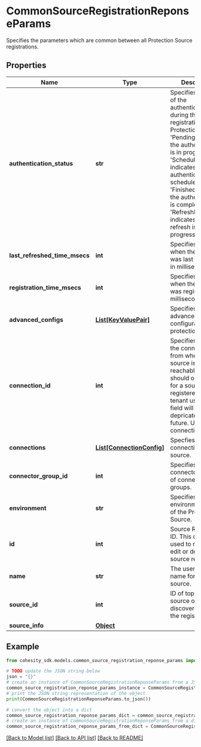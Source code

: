 # CommonSourceRegistrationReponseParams

Specifies the parameters which are common between all Protection Source registrations.

## Properties

Name | Type | Description | Notes
------------ | ------------- | ------------- | -------------
**authentication_status** | **str** | Specifies the status of the authentication during the registration of a Protection Source. &#39;Pending&#39; indicates the authentication is in progress. &#39;Scheduled&#39; indicates the authentication is scheduled. &#39;Finished&#39; indicates the authentication is completed. &#39;RefreshInProgress&#39; indicates the refresh is in progress. | [optional] [readonly] 
**last_refreshed_time_msecs** | **int** | Specifies the time when the source was last refreshed in milliseconds. | [optional] [readonly] 
**registration_time_msecs** | **int** | Specifies the time when the source was registered in milliseconds | [optional] [readonly] 
**advanced_configs** | [**List[KeyValuePair]**](KeyValuePair.md) | Specifies the advanced configuration for a protection source. | [optional] 
**connection_id** | **int** | Specifies the id of the connection from where this source is reachable. This should only be set for a source being registered by a tenant user. This field will be depricated in future. Use connections field. | [optional] 
**connections** | [**List[ConnectionConfig]**](ConnectionConfig.md) | Specfies the list of connections for the source. | [optional] 
**connector_group_id** | **int** | Specifies the connector group id of connector groups. | [optional] 
**environment** | **str** | Specifies the environment type of the Protection Source. | [optional] 
**id** | **int** | Source Registration ID. This can be used to retrieve, edit or delete the source registration. | [optional] [readonly] 
**name** | **str** | The user specified name for this source. | [optional] 
**source_id** | **int** | ID of top level source object discovered after the registration. | [optional] [readonly] 
**source_info** | [**Object**](Object.md) |  | [optional] 

## Example

```python
from cohesity_sdk.models.common_source_registration_reponse_params import CommonSourceRegistrationReponseParams

# TODO update the JSON string below
json = "{}"
# create an instance of CommonSourceRegistrationReponseParams from a JSON string
common_source_registration_reponse_params_instance = CommonSourceRegistrationReponseParams.from_json(json)
# print the JSON string representation of the object
print(CommonSourceRegistrationReponseParams.to_json())

# convert the object into a dict
common_source_registration_reponse_params_dict = common_source_registration_reponse_params_instance.to_dict()
# create an instance of CommonSourceRegistrationReponseParams from a dict
common_source_registration_reponse_params_from_dict = CommonSourceRegistrationReponseParams.from_dict(common_source_registration_reponse_params_dict)
```
[[Back to Model list]](../README.md#documentation-for-models) [[Back to API list]](../README.md#documentation-for-api-endpoints) [[Back to README]](../README.md)



